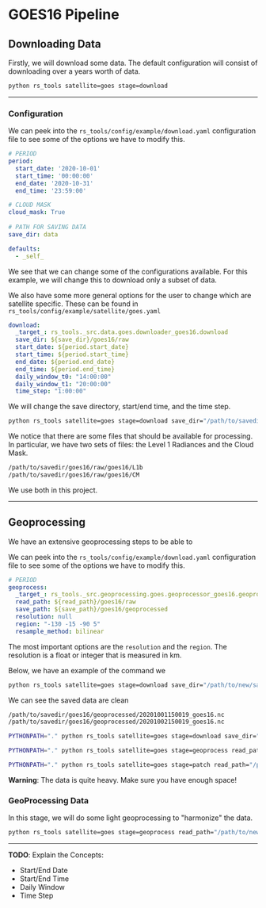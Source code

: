 # GOES16 Pipeline




## Downloading Data

Firstly, we will download some data. The default configuration will consist of downloading over a years worth of data.

```bash
python rs_tools satellite=goes stage=download
```


---
### Configuration

We can peek into the `rs_tools/config/example/download.yaml` configuration file to see some of the options we have to modify this.


```yaml
# PERIOD
period:
  start_date: '2020-10-01'
  start_time: '00:00:00'
  end_date: '2020-10-31'
  end_time: '23:59:00'

# CLOUD MASK
cloud_mask: True
  
# PATH FOR SAVING DATA
save_dir: data

defaults:
  - _self_
```

We see that we can change some of the configurations available. 
For this example, we will change this to download only a subset of data.

We also have some more general options for the user to change which are satellite specific.
These can be found in `rs_tools/config/example/satellite/goes.yaml`

```yaml
download:
  _target_: rs_tools._src.data.goes.downloader_goes16.download
  save_dir: ${save_dir}/goes16/raw
  start_date: ${period.start_date}
  start_time: ${period.start_time}
  end_date: ${period.end_date}
  end_time: ${period.end_time}
  daily_window_t0: "14:00:00"
  daily_window_t1: "20:00:00"
  time_step: "1:00:00"

```

We will change the save directory, start/end time, and the time step.

```bash
python rs_tools satellite=goes stage=download save_dir="/path/to/savedir" period.start_date="2020-10-01" period.end_date="2020-10-02" period.start_time="09:00:00" period.end_time="21:00:00" satellite.download.time_step="6:00:00"
```

We notice that there are some files that should be available for processing. 
In particular, we have two sets of files: the Level 1 Radiances and the Cloud Mask.


```bash
/path/to/savedir/goes16/raw/goes16/L1b
/path/to/savedir/goes16/raw/goes16/CM
```

We use both in this project.


---
## Geoprocessing


We have an extensive geoprocessing steps to be able to 

We can peek into the `rs_tools/config/example/download.yaml` configuration file to see some of the options we have to modify this.


```yaml
# PERIOD
geoprocess:
  _target_: rs_tools._src.geoprocessing.goes.geoprocessor_goes16.geoprocess
  read_path: ${read_path}/goes16/raw
  save_path: ${save_path}/goes16/geoprocessed
  resolution: null
  region: "-130 -15 -90 5"
  resample_method: bilinear
```

The most important options are the `resolution` and the `region`.
The resolution is a float or integer that is measured in km.

Below, we have an example of the command we 


```bash
python rs_tools satellite=goes stage=download save_dir="/path/to/new/save/dir" period.start_date="2020-10-01" period.end_date="2020-10-02" period.start_time="09:00:00" period.end_time="23:00:00" satellite.time_step="6:00:00"
```


We can see the saved data are clean

```bash
/path/to/savedir/goes16/geoprocessed/20201001150019_goes16.nc
/path/to/savedir/goes16/geoprocessed/20201002150019_goes16.nc
```

```bash
PYTHONPATH="." python rs_tools satellite=goes stage=download save_dir="/pool/usuarios/juanjohn/data/iti/raw" period.start_date="2020-10-01" period.end_date="2020-10-02" period.start_time="09:00:00" period.end_time="21:00:00" satellite.download.time_step="6:00:00"

PYTHONPATH="." python rs_tools satellite=goes stage=geoprocess read_path="/pool/usuarios/juanjohn/data/iti/" save_path="/pool/usuarios/juanjohn/data/iti/" satellite.geoprocess.resolution=10000

PYTHONPATH="." python rs_tools satellite=goes stage=patch read_path="/pool/usuarios/juanjohn/data/iti/" save_path="/pool/usuarios/juanjohn/data/iti/" nan_cutoff=1.0 patch_size=8
```

**Warning**: 
The data is quite heavy. 
Make sure you have enough space!

### GeoProcessing Data

In this stage, we will do some light geoprocessing to "harmonize" the data.

```bash
python rs_tools satellite=goes stage=geoprocess read_path="/path/to/new/save/dir"
```


***

**TODO**: Explain the Concepts:
- Start/End Date
- Start/End Time
- Daily Window
- Time Step